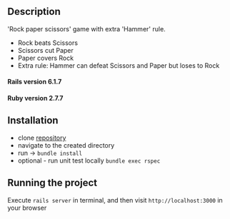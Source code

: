 ## Description
'Rock paper scissors' game with extra 'Hammer' rule.
- Rock beats Scissors
- Scissors cut Paper
- Paper covers Rock
- Extra rule: Hammer can defeat Scissors and Paper but loses to Rock

#### Rails version 6.1.7
#### Ruby version 2.7.7

## Installation
* clone [repository](https://github.com/alex-tomov/rpc)
* navigate to the created directory
* run -> `bundle install`
* optional - run unit test locally `bundle exec rspec`

## Running the project
Execute `rails server` in terminal, and then visit `http://localhost:3000` in your browser
